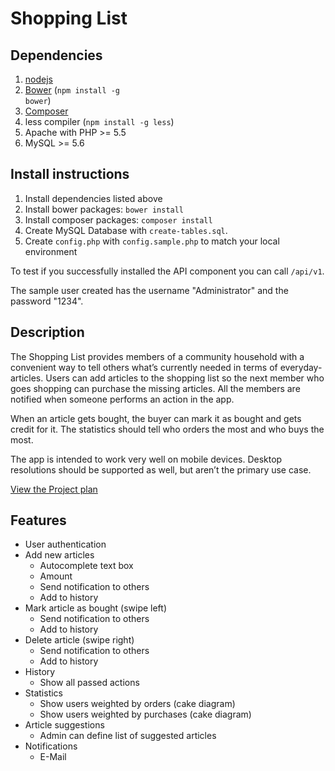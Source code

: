 Shopping List
===================================

## Dependencies
1.  [nodejs](http://nodejs.org/)
2.  [Bower](http://bower.io/) (<code>npm install -g bower</code>)
3.  [Composer](https://getcomposer.org/)
4.  less compiler (<code>npm install -g less</code>)
5.  Apache with PHP >= 5.5
6.  MySQL >= 5.6

## Install instructions

1. Install dependencies listed above
2. Install bower packages: <code>bower install</code>
3. Install composer packages: <code>composer install</code>
4. Create MySQL Database with <code>create-tables.sql</code>.
5. Create <code>config.php</code> with <code>config.sample.php</code> to match your local environment

To test if you successfully installed the API component you can call <code>/api/v1</code>.

The sample user created has the username "Administrator" and the password "1234".

## Description
The Shopping List provides members of a community household with a convenient way to tell others what’s currently needed in terms of everyday-articles. Users can add articles to the shopping list so the next member who goes shopping can purchase the missing articles. All the members are notified when someone performs an action in the app.

When an article gets bought, the buyer can mark it as bought and gets credit for it. The statistics should tell who orders the most and who buys the most.

The app is intended to work very well on mobile devices. Desktop resolutions should be supported as well, but aren’t the primary use case.

[View the Project plan](https://docs.google.com/spreadsheets/d/13WSqNUOvKZwPOybQbJwPmpcRZdPULlK52T3Jfx6dhZ4/pubhtml)


## Features
<ul>
  <li>User authentication</li>
  <li>Add new articles
    <ul>
      <li>Autocomplete text box</li>
      <li>Amount</li>
      <li>Send notification to others</li>
      <li>Add to history</li>
    </ul>
  </li>
  <li>Mark article as bought (swipe left)
    <ul>
      <li>Send notification to others</li>
      <li>Add to history</li>
    </ul>
  </li>
  <li>Delete article (swipe right)
    <ul>
      <li>Send notification to others</li>
      <li>Add to history</li>
    </ul>
  </li>
  <li>History
    <ul>
      <li>Show all passed actions</li>
    </ul>
  </li>
  <li>Statistics
    <ul>
      <li>Show users weighted by orders (cake diagram)</li>
      <li>Show users weighted by purchases (cake diagram)</li>
    </ul>
  </li>
  <li>Article suggestions
    <ul>
      <li>Admin can define list of suggested articles</li>
    </ul>
  </li>
  <li>Notifications
    <ul>
      <li>E-Mail</li>
    </ul>
  </li>
</ul>
